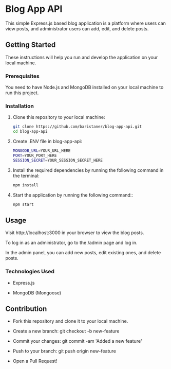 # Blog App API

This simple Express.js based blog application is a platform where users can view posts, and administrator users can add, edit, and delete posts.

## Getting Started

These instructions will help you run and develop the application on your local machine.

### Prerequisites

You need to have Node.js and MongoDB installed on your local machine to run this project.

### Installation

1. Clone this repository to your local machine:

   ```bash
   git clone https://github.com/baristaner/blog-app-api.git
   cd blog-app-api

2. Create .ENV file in blog-app-api:

   ```bash
   MONGODB_URL=YOUR_URL_HERE
   PORT=YOUR_PORT_HERE
   SESSION_SECRET=YOUR_SESSION_SECRET_HERE
   ```
   
3. Install the required dependencies by running the following command in the terminal:

    ```bash
    npm install

4. Start the application by running the following command::

    ```bash
    npm start

## Usage

Visit http://localhost:3000 in your browser to view the blog posts.

To log in as an administrator, go to the /admin page and log in.

In the admin panel, you can add new posts, edit existing ones, and delete posts. 

### Technologies Used
* Express.js
  
* MongoDB (Mongoose)

## Contribution

* Fork this repository and clone it to your local machine.

* Create a new branch: git checkout -b new-feature
  
* Commit your changes: git commit -am 'Added a new feature'
  
* Push to your branch: git push origin new-feature

* Open a Pull Request!
    
